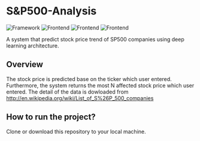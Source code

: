 # S&P500-Analysis
![Framework](https://img.shields.io/badge/PyTorch-EE4C2C?style=for-the-badge&logo=pytorch&logoColor=white)
![Frontend](	https://img.shields.io/badge/MySQL-005C84?style=for-the-badge&logo=mysql&logoColor=white)
![Frontend](https://img.shields.io/badge/fastapi-109989?style=for-the-badge&logo=FASTAPI&logoColor=white)
![Frontend](https://img.shields.io/badge/Streamlit-FF4B4B?style=for-the-badge&logo=Streamlit&logoColor=white)

A system that predict stock price trend of SP500 companies using deep learning architecture.

## Overview
The stock price is predicted base on the ticker which user entered. Furthermore, the system returns the most N affected stock price which user entered. The detail of the data is dowloaded from http://en.wikipedia.org/wiki/List_of_S%26P_500_companies

## How to run the project?
Clone or download this repository to your local machine.
